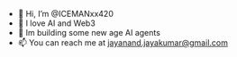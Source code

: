 - 👋 Hi, I’m @ICEMANxx420
- 👀 I love AI and Web3
- 🌱 Im building some new age AI agents
- 📫 You can reach me at jayanand.jayakumar@gmail.com
  

